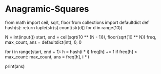 # Anagramic-Squares
from math import ceil, sqrt, floor
from collections import defaultdict
def hash(s): return tuple(str(s).count(str(d)) for d in range(10))

N = int(input())
start, end = ceil(sqrt(10 ** (N - 1))), floor(sqrt(10 ** N))
freq, max_count, ans = defaultdict(int), 0, 0

for i in range(start, end + 1):
    h = hash(i * i)
    freq[h] += 1
    if freq[h] > max_count:
        max_count, ans = freq[h], i * i

print(ans)	

